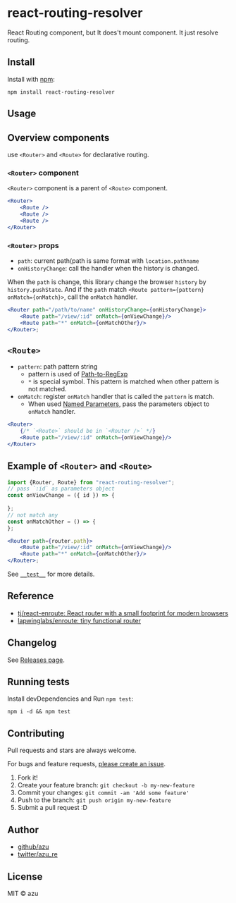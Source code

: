 # react-routing-resolver

React Routing component, but It does't mount component. 
It just resolve routing.

## Install

Install with [npm](https://www.npmjs.com/):

    npm install react-routing-resolver

## Usage

## Overview components

use `<Router>` and `<Route>` for declarative routing.

### `<Router>` component

`<Router>` component is a parent of `<Route>` component.

```jsx
<Router>
    <Route />
    <Route />
    <Route />
</Router>
```

### `<Router>` props

- `path`: current path(path is same format with `location.pathname`
- `onHistoryChange`: call the handler when the history is changed.

When the `path` is change, this library change the browser `history` by `history.pushState`.
And if the `path` match `<Route pattern={pattern} onMatch={onMatch}>`, call the `onMatch` handler.

```jsx
<Router path="/path/to/name" onHistoryChange={onHistoryChange}>
    <Route path="/view/:id" onMatch={onViewChange}/>
    <Route path="*" onMatch={onMatchOther}/>
</Router>;
```

## `<Route>`

- `pattern`: path pattern string
  - pattern is used of [Path-to-RegExp](https://github.com/pillarjs/path-to-regexp "Path-to-RegExp")
  - `*` is special symbol. This pattern is matched when other pattern is not matched.
- `onMatch`: register `onMatch` handler that is called the `pattern` is match.
  - When used [Named Parameters](https://github.com/pillarjs/path-to-regexp "Named Parameters"), pass the parameters object to `onMatch` handler.

```jsx
<Router>
    {/* `<Route>` should be in `<Router />` */}
    <Route path="/view/:id" onMatch={onViewChange}/>
</Router>
```

## Example of `<Router>` and `<Route>`

```jsx
import {Router, Route} from "react-routing-resolver";
// pass `:id` as parameters object
const onViewChange = ({ id }) => {
  
};
// not match any
const onMatchOther = () => {
};

<Router path={router.path}>
    <Route path="/view/:id" onMatch={onViewChange}/>
    <Route path="*" onMatch={onMatchOther}/>
</Router>;
```

See [`__test__`](./src/__test__) for more details.

## Reference

- [tj/react-enroute: React router with a small footprint for modern browsers](https://github.com/tj/react-enroute)
- [lapwinglabs/enroute: tiny functional router](https://github.com/lapwinglabs/enroute)

## Changelog

See [Releases page](https://github.com/azu/react-routing-resolver/releases).

## Running tests

Install devDependencies and Run `npm test`:

    npm i -d && npm test

## Contributing

Pull requests and stars are always welcome.

For bugs and feature requests, [please create an issue](https://github.com/azu/react-routing-resolver/issues).

1. Fork it!
2. Create your feature branch: `git checkout -b my-new-feature`
3. Commit your changes: `git commit -am 'Add some feature'`
4. Push to the branch: `git push origin my-new-feature`
5. Submit a pull request :D

## Author

- [github/azu](https://github.com/azu)
- [twitter/azu_re](https://twitter.com/azu_re)

## License

MIT © azu
